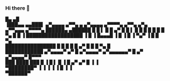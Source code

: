 ### Hi there 👋
                                                                        
█▄                ▄█                                                                         
▐███▄▄        ▄▄███▌  ▄▀▄▄▄▄   ▄▀▀▄  ▄   ▄▀▄▄▄▄   ▄▀▀▀▀▄          ▄▀▀▄  ▄▀▄ ▄▀▀▄▄▄    ▄▀▀▀▀▄ 
 ██████▄    ▄██████  █ █    ▌ █  █   ▄▀ █ █    ▌ █    █          █    █   █ █ █   ▀▄ █ █   ▐ 
 ██████████████████  ▐ █      ▐  █▄▄▄█  ▐ █      ▐    █          ▐     ▀▄▀  ▐ █    █    ▀▄   
  ████████████████     █         █   █    █          █                ▄▀ █    █    █ ▀▄   █  
    ████████████      ▄▀▄▄▄▄▀   ▄▀   █   ▄▀▄▄▄▄▀   ▄▀▄▄▄▄▄▄▀         █  ▄▀   ▄▀▄▄▄▄▀  █▀▀▀   
    ███ ████ ███     █     ▐   █     ▌  █     ▐    █               ▄▀  ▄▀   █     ▐   ▐      
     ▀████████▀      ▐         ▐     ▐  ▐          ▐              █    ▐    ▐                
      ▀██████▀      


<!--
**chclxds/chclxds** is a ✨ _special_ ✨ repository because its `README.md` (this file) appears on your GitHub profile.

Here are some ideas to get you started:

- 🔭 I’m currently working on ...
- 🌱 I’m currently learning ...
- 👯 I’m looking to collaborate on ...
- 🤔 I’m looking for help with ...
- 💬 Ask me about ...
- 📫 How to reach me: ...
- 😄 Pronouns: ...
- ⚡ Fun fact: ...
-->
